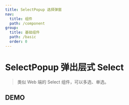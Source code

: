 ```yaml
---
title: SelectPopup 选择弹窗
nav:
  title: 组件
  path: /component
group:
  title: 基础组件
  path: /basic
  order: 0
---
```


# SelectPopup 弹出层式 Select

> 类似 Web 端的 Select 组件，可以多选、单选。

## DEMO

<code defaultShowCode src="./__fixtures__/doc.tsx"></code>

<API src="./index.tsx"></API>
